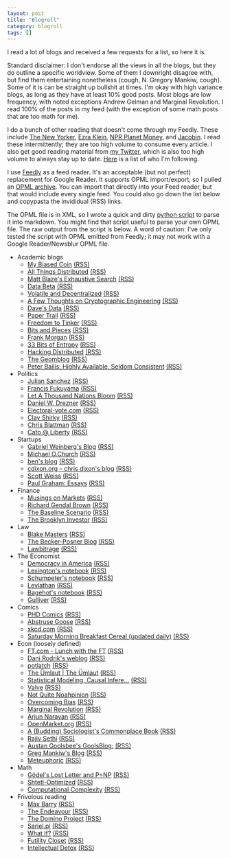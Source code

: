 ```yaml
---
layout: post
title: "Blogroll"
category: blogroll
tags: []
---
```


I read a lot of blogs and received a few requests for a list, so here
it is. 

Standard disclaimer: I don't endorse all the views in all the blogs,
but they do outline a specific worldview. Some of them I downright
disagree with, but find them entertaining nonetheless (cough,
N. Gregory Mankiw, cough). Some of it is can be straight up bullshit
at times. I'm okay with high variance blogs, as long as they have at
least 10% good posts. Most blogs are low frequency, with noted
exceptions Andrew Gelman and Marginal Revolution. I read 100% of the
posts in my feed (with the exception of some math posts that are too
math for me).

I do a bunch of other reading that doesn't come through my
Feedly. These include [The New Yorker](http://www.newyorker.com),
[Ezra Klein](http://www.washingtonpost.com/blogs/wonkblog/), [NPR
Planet Money](http://www.npr.org/blogs/money/), and
[Jacobin](http://jacobinmag.com/). I read these intermittently; they
are too high volume to consume every article. I also get good reading
material from [my Twitter](http://twitter.com/narayanarjun), which is
also too high volume to always stay up to
date. [Here](http://twitter.com/following) is a list of who I'm
following.

I use [Feedly](http://www.feedly.com) as a feed reader. It's an
acceptable (but not perfect) replacement for Google Reader. It
supports OPML import/export, so I pulled an [OPML
archive](http://arjunravinarayan.github.io/uploads/feedly.opml). You
can import that directly into your Feed reader, but that would include
every single feed. You could also go down the list below and copypasta
the invididual (RSS) links.

The OPML file is in XML, so I wrote a quick and dirty [python
script](http://arjunravinarayan.github.io/uploads/opml-feedly.py) to
parse it into markdown. You might find that script useful to parse
your own OPML file. The raw output from the script is below. A word
of caution: I've only tested the script with OPML emitted from Feedly;
it may not work with a Google Reader/Newsblur OPML file.

* Academic blogs
  * [My Biased Coin](http://mybiasedcoin.blogspot.com/) [(RSS)](http://mybiasedcoin.blogspot.com/feeds/posts/default)
  * [All Things Distributed](http://www.allthingsdistributed.com/) [(RSS)](http://www.allthingsdistributed.com/atom.xml)
  * [Matt Blaze's Exhaustive Search](http://www.crypto.com/blog) [(RSS)](http://www.crypto.com/blog/rss20.xml)
  * [Data Beta](http://databeta.wordpress.com) [(RSS)](http://databeta.wordpress.com/feed/)
  * [Volatile and Decentralized](http://matt-welsh.blogspot.com/) [(RSS)](http://matt-welsh.blogspot.com/feeds/posts/default)
  * [A Few Thoughts on Cryptographic Engineering](http://blog.cryptographyengineering.com/) [(RSS)](http://feeds.feedburner.com/AFewThoughtsOnCryptographicEngineering)
  * [Dave's Data](http://da-data.blogspot.com/) [(RSS)](http://da-data.blogspot.com/feeds/posts/default)
  * [Paper Trail](http://the-paper-trail.org/blog) [(RSS)](http://the-paper-trail.org/blog/feed/)
  * [Freedom to Tinker](https://freedom-to-tinker.com) [(RSS)](http://www.freedom-to-tinker.com/?feed=rss2)
  * [Bits and Pieces](http://harry-lewis.blogspot.com/) [(RSS)](http://harry-lewis.blogspot.com/feeds/posts/default)
  * [Frank Morgan](http://sites.williams.edu/Morgan) [(RSS)](http://blogs.williams.edu/Morgan/feed/)
  * [33 Bits of Entropy](http://33bits.org) [(RSS)](http://33bits.org/feed/)
  * [Hacking Distributed]() [(RSS)](http://hackingdistributed.com/hackingdistributed.atom)
  * [The Geomblog](http://geomblog.blogspot.com/) [(RSS)](http://geomblog.blogspot.com/feeds/posts/default)
  * [Peter Bailis: Highly Available, Seldom Consistent](http://bailis.org/blog) [(RSS)](http://feeds.feedburner.com/pbailis)
* Politics
  * [Julian Sanchez](http://www.juliansanchez.com) [(RSS)](http://www.juliansanchez.com/feed/)
  * [Francis Fukuyama](http://blogs.the-american-interest.com/fukuyama) [(RSS)](http://blogs.the-american-interest.com/fukuyama/feed/)
  * [Let A Thousand Nations Bloom](http://athousandnations.com) [(RSS)](http://feeds2.feedburner.com/LetAThousandNationsBloom)
  * [Daniel W. Drezner](http://drezner.foreignpolicy.com) [(RSS)](http://drezner.foreignpolicy.com/node/feed)
  * [Electoral-vote.com](http://www.electoral-vote.com/) [(RSS)](http://www.electoral-vote.com/evp2012/RSS/index.rss)
  * [Clay Shirky](http://www.shirky.com/weblog) [(RSS)](http://www.shirky.com/weblog/feed/)
  * [Chris Blattman](http://chrisblattman.com) [(RSS)](http://chrisblattman.com/feed/)
  * [Cato @ Liberty](http://www.cato.org/) [(RSS)](http://feeds.cato.org/Cato-at-liberty)
* Startups
  * [Gabriel Weinberg's Blog](http://www.gabrielweinberg.com/blog/) [(RSS)](http://feeds.feedburner.com/yegg)
  * [Michael O.Church](http://michaelochurch.wordpress.com) [(RSS)](http://michaelochurch.wordpress.com/feed/)
  * [ben's blog](http://bhorowitz.com) [(RSS)](http://bhorowitz.com/feed/)
  * [cdixon.org – chris dixon's blog](http://cdixon.org) [(RSS)](http://cdixon.org/feed/atom/)
  * [Scott Weiss](http://scott.a16z.com) [(RSS)](http://scott.a16z.com/feed/)
  * [Paul Graham: Essays](http://www.paulgraham.com/) [(RSS)](http://www.aaronsw.com/2002/feeds/pgessays.rss)
* Finance
  * [Musings on Markets](http://aswathdamodaran.blogspot.com/) [(RSS)](http://aswathdamodaran.blogspot.com/feeds/posts/default)
  * [Richard Gendal Brown](http://gendal.wordpress.com) [(RSS)](http://gendal.wordpress.com/feed/)
  * [The Baseline Scenario](http://baselinescenario.com) [(RSS)](http://baselinescenario.com/feed/)
  * [The Brooklyn Investor](http://brooklyninvestor.blogspot.com/) [(RSS)](http://brooklyninvestor.blogspot.com/feeds/posts/default)
* Law
  * [Blake Masters](http://blakemasters.com/) [(RSS)](http://blakemasters.tumblr.com/rss)
  * [The Becker-Posner Blog](http://www.becker-posner-blog.com/) [(RSS)](http://feeds.feedburner.com/becker-posner?format=xml)
  * [Lawbitrage](http://lawbitrage.typepad.com/blog/) [(RSS)](http://lawbitrage.typepad.com/blog/atom.xml)
* The Economist
  * [Democracy in America](http://www.economist.com/node/21003976/index.xml) [(RSS)](http://www.economist.com/blogs/democracyinamerica/index.xml)
  * [Lexington's notebook](http://www.economist.com/node/21003993/index.xml) [(RSS)](http://feeds2.feedburner.com/LexingtonsNotebook?format=xml)
  * [Schumpeter's notebook](http://www.economist.com/node/21004040/index.xml) [(RSS)](http://www.economist.com/blogs/schumpeter/index.xml)
  * [Leviathan](http://www.economist.com/node/21015486/index.xml) [(RSS)](http://www.economist.com/blogs/leviathan/index.xml)
  * [Bagehot's notebook](http://www.economist.com/node/21003990/index.xml) [(RSS)](http://www.economist.com/blogs/bagehot/index.xml)
  * [Gulliver](http://www.economist.com/node/21003986/index.xml) [(RSS)](http://www.economist.com/blogs/gulliver/index.xml)
* Comics
  * [PHD Comics](http://www.phdcomics.com) [(RSS)](http://www.phdcomics.com/gradfeed.php)
  * [Abstruse Goose](http://abstrusegoose.com) [(RSS)](http://feeds.feedburner.com/AbstruseGoose)
  * [xkcd.com](http://xkcd.com/) [(RSS)](http://xkcd.com/atom.xml)
  * [Saturday Morning Breakfast Cereal (updated daily)](http://www.smbc-comics.com) [(RSS)](http://www.smbc-comics.com/rss.php)
* Econ (loosely defined)
  * [FT.com - Lunch with the FT](http://www.ft.com/life-arts/lunch-with-the-ft) [(RSS)](http://www.ft.com/rss/comment/columnists/lunchwiththeft)
  * [Dani Rodrik's weblog](http://rodrik.typepad.com/dani_rodriks_weblog/) [(RSS)](http://rodrik.typepad.com/dani_rodriks_weblog/atom.xml)
  * [potlatch](http://potlatch.typepad.com/weblog/) [(RSS)](http://potlatch.typepad.com/weblog/atom.xml)
  * [The Ümlaut | The Ümlaut](http://theumlaut.com) [(RSS)](http://theumlaut.com/feed/)
  * [Statistical Modeling, Causal Infere...](http://andrewgelman.com) [(RSS)](http://andrewgelman.com/feed/)
  * [Valve](http://blogs.valvesoftware.com) [(RSS)](http://blogs.valvesoftware.com/feed/)
  * [Not Quite Noahpinion](http://noahpinionblog.blogspot.com/) [(RSS)](http://noahpinionblog.blogspot.com/feeds/posts/default)
  * [Overcoming Bias](http://www.overcomingbias.com) [(RSS)](http://www.overcomingbias.com/feed)
  * [Marginal Revolution](http://marginalrevolution.com) [(RSS)](http://feeds.feedburner.com/marginalrevolution/feed)
  * [Arjun Narayan](http://arjunravinarayan.github.io) [(RSS)](http://arjunravinarayan.github.io/atom.xml)
  * [OpenMarket.org](http://www.openmarket.org) [(RSS)](http://feeds.feedburner.com/Openmarketorg)
  * [A (Budding) Sociologist's Commonplace Book](http://asociologist.com) [(RSS)](http://asociologist.wordpress.com/feed/)
  * [Rajiv Sethi](http://rajivsethi.blogspot.com/) [(RSS)](http://rajivsethi.blogspot.com/feeds/posts/default)
  * [Austan Goolsbee's GoolsBlog:](http://goolsbee.blogspot.com/) [(RSS)](http://goolsbee.blogspot.com/feeds/posts/default)
  * [Greg Mankiw's Blog](http://gregmankiw.blogspot.com/) [(RSS)](http://feeds.feedburner.com/blogspot/SOpj)
  * [Meteuphoric](http://meteuphoric.wordpress.com) [(RSS)](http://meteuphoric.wordpress.com/feed/)
* Math
  * [Gödel's Lost Letter and P=NP](http://rjlipton.wordpress.com) [(RSS)](http://rjlipton.wordpress.com/feed/)
  * [Shtetl-Optimized](http://www.scottaaronson.com/blog) [(RSS)](http://scottaaronson.com/blog/?feed=rss2)
  * [Computational Complexity](http://blog.computationalcomplexity.org/) [(RSS)](http://blog.computationalcomplexity.org/feeds/posts/default)
* Frivolous reading
  * [Max Barry](http://www.maxbarry.com) [(RSS)](http://feeds2.feedburner.com/maxbarry)
  * [The Endeavour](http://www.johndcook.com/blog) [(RSS)](http://www.johndcook.com/blog/feed/)
  * [The Domino Project](http://www.thedominoproject.com) [(RSS)](http://feeds.feedburner.com/TheDominoProject)
  * [Sariel.pl](http://sariel.pl) [(RSS)](http://sariel.pl/feed/)
  * [What If?]() [(RSS)](http://what-if.xkcd.com/feed.atom)
  * [Futility Closet](http://www.futilitycloset.com) [(RSS)](http://feeds.feedburner.com/FutilityCloset)
  * [Intellectual Detox](http://intellectual-detox.com) [(RSS)](http://intellectual-detox.com/feed/)
